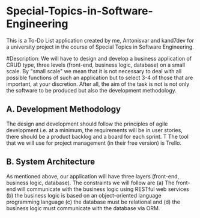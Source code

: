 # Special-Topics-in-Software-Engineering
This is a To-Do List application created by me, Antonisvar and kand7dev for a university project in the course of Special Topics in Software Engineering.

#Description:
We will have to design and develop a business application of CRUD type, three levels (front-end, business logic, database) on a small scale. By "small scale" we mean that it is not necessary to deal with all possible functions of such an application but to select 3-4 of those that are important, at your discretion. After all, the aim of the task is not is not only the software to be produced but also the development methodology.

## A. Development Methodology
Τhe design and development should follow the principles of agile development i.e. at a minimum, the requirements will be in user stories, there should be a product backlog and a board for each sprint. T
The tool that we will use for project management (in their free version) is Trello.

## B. System Architecture
As mentioned above, our application will have three layers (front-end, business logic, database).
The constraints we will follow are 
(a) The front-end will communicate with the business logic using RESTful web services 
(b) the business logic is based on an object-oriented language programming language
(c) the database must be relational and
(d) the business logic must communicate with the database via ORM.
